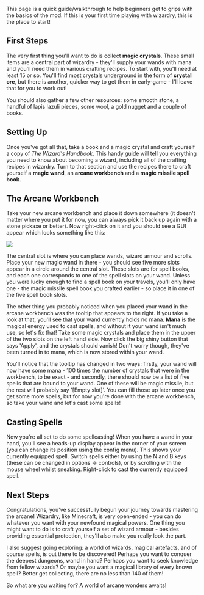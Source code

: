 This page is a quick guide/walkthrough to help beginners get to grips with the basics of the mod. If this is your first time playing with wizardry, this is the place to start!

## First Steps
The very first thing you'll want to do is collect **magic crystals**. These small items are a central part of wizardry - they'll supply your wands with mana and you'll need them in various crafting recipes. To start with, you'll need at least 15 or so. You'll find most crystals underground in the form of **crystal ore**, but there is another, quicker way to get them in early-game - I'll leave that for you to work out!

You should also gather a few other resources: some smooth stone, a handful of lapis lazuli pieces, some wool, a gold nugget and a couple of books.

## Setting Up
Once you've got all that, take a book and a magic crystal and craft yourself a copy of _The Wizard's Handbook_. This handy guide will tell you everything you need to know about becoming a wizard, including all of the crafting recipes in wizardry. Turn to that section and use the recipes there to craft yourself a **magic wand**, an **arcane workbench** and a **magic missile spell book**.

## The Arcane Workbench
Take your new arcane workbench and place it down somewhere (it doesn't matter where you put it for now, you can always pick it back up again with a stone pickaxe or better). Now right-click on it and you should see a GUI appear which looks something like this:

![](https://github.com/Electroblob77/Wizardry/blob/master/src/main/resources/assets/wizardry/textures/gui/arcane_workbench.png)

The central slot is where you can place wands, wizard armour and scrolls. Place your new magic wand in there - you should see five more slots appear in a circle around the central slot. These slots are for spell books, and each one corresponds to one of the spell slots on your wand. Unless you were lucky enough to find a spell book on your travels, you'll only have one - the magic missile spell book you crafted earlier - so place it in one of the five spell book slots.

The other thing you probably noticed when you placed your wand in the arcane workbench was the tooltip that appears to the right. If you take a look at that, you'll see that your wand currently holds no mana. **Mana** is the magical energy used to cast spells, and without it your wand isn't much use, so let's fix that! Take some magic crystals and place them in the upper of the two slots on the left hand side. Now click the big shiny button that says 'Apply', and the crystals should vanish! Don't worry though, they've been turned in to mana, which is now stored within your wand.

You'll notice that the tooltip has changed in two ways: firstly, your wand will now have some mana - 100 times the number of crystals that were in the workbench, to be exact - and secondly, there should now be a list of five spells that are bound to your wand. One of these will be magic missile, but the rest will probably say '[Empty slot]'. You can fill those up later once you get some more spells, but for now you're done with the arcane workbench, so take your wand and let's cast some spells!

## Casting Spells
Now you're all set to do some spellcasting! When you have a wand in your hand, you'll see a heads-up display appear in the corner of your screen (you can change its position using the config menu). This shows your currently equipped spell. Switch spells either by using the N and B keys (these can be changed in options -> controls), or by scrolling with the mouse wheel whilst sneaking. Right-click to cast the currently equipped spell.

## Next Steps
Congratulations, you've successfully begun your journey towards mastering the arcane! Wizardry, like Minecraft, is very open-ended - you can do whatever you want with your newfound magical powers. One thing you might want to do is to craft yourself a set of wizard armour - besides providing essential protection, they'll also make you really look the part.

I also suggest going exploring: a world of wizards, magical artefacts, and of course spells, is out there to be discovered! Perhaps you want to conquer the deepest dungeons, wand in hand? Perhaps you want to seek knowledge from fellow wizards? Or maybe you want a magical library of every known spell? Better get collecting, there are no less than 140 of them!

So what are you waiting for? A world of arcane wonders awaits!